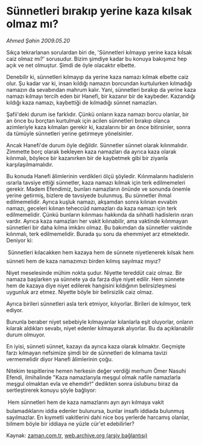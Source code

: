 # Sünnetleri bırakıp yerine kaza kılsak olmaz mı?

*Ahmed Şahin 2009.05.20*

<tr><td class="metin" colspan="2" style="padding-top: 20px; padding-left: 5px; padding-right: 10px;">Sıkça tekrarlanan sorulardan biri de, 'Sünnetleri kılmayıp yerine kaza kılsak caiz olmaz mı?' sorusudur. Bizim şimdiye kadar bu konuya bakışımız hep açık ve net olmuştur. Şimdi de öyle olacaktır elbette.</td></tr><tr><td class="metin" colspan="2" style="padding-top: 20px; padding-left: 5px; padding-right: 10px;"><p>Denebilir ki, sünnetleri kılmayıp da yerine kaza namazı kılmak elbette caiz olur. Şu kadar var ki, insan kıldığı namazın borcundan kurtulurken kılmadığı namazın da sevabından mahrum kalır. Yani, sünnetleri bırakıp da yerine kaza namazı kılmayı tercih eden bir Hanefi, bir kazanır bir de kaybeder. Kazandığı kıldığı kaza namazı, kaybettiği de kılmadığı sünnet namazları.
<p> Şafii'deki durum ise farklıdır. Çünkü onların kaza namazı borcu olanlar, bir an önce bu borçtan kurtulmak için acilen sünnetleri bırakıp olanca azimleriyle kaza kılmaları gerekir ki, kazalarını bir an önce bitirsinler, sonra da tümüyle sünnetleri yerine getirmeye yönelsinler.
<p> Ancak Hanefi'de durum öyle değildir. Sünnetler sünnet olarak kılınmalıdır. Zimmette borç olarak bekleyen kaza namazları da ayrıca kaza olarak kılınmalı, böylece bir kazanırken bir de kaybetmek gibi bir ziyanla karşılaşılmamalıdır.
<p> Bu konuda Hanefi âlimlerinin verdikleri ölçü şöyledir. Kılınmalarını hadislerin ısrarla tavsiye ettiği sünnetler, kaza namazı kılmak için terk edilmemeleri gerekir. Madem Efendimiz, bunları namazların önünde ve sonunda önemle yerine getirmiş, bizlere de tavsiyede bulunmuş. Bu sünnetler ihmal edilmemelidir. Ayrıca kuşluk namazı, akşamdan sonra kılınan evvabin namazı, geceleri kılınan teheccüd namazları da kaza namazı için terk edilmemelidir. Çünkü bunların kılınması hakkında da sıhhatli hadislerin ısrarı vardır. Ayrıca kaza namazları her vakit kılınabilir, ama vaktinde kılınmayan sünnetleri bir daha kılma imkânı olmaz. Bu bakımdan da sünnetler vaktinde kılınmalı, terk edilmemelidir. Burada şu soru da ehemmiyet arz etmektedir. Deniyor ki:
<p>  Sünnetleri kılacakken hem kazaya hem de sünnete niyetlenerek kılsak hem sünneti hem de kaza namazımızı birden kılmış sayılmaz mıyız?
<p> Niyet meselesinde mühim nokta şudur. Niyette tereddüt caiz olmaz. Bir namaza başlarken ya sünnete ya da farza diye niyet edilir. Hem sünnete hem de kazaya diye niyet edilerek hangisini kıldığının belirsizleşmesi uygunluk arz etmez. Niyette böyle bir belirsizlik caiz olmaz.
<p> Ayrıca birileri sünnetleri asla terk etmiyor, kılıyorlar. Birileri de kılmıyor, terk ediyor.
<p> Bununla beraber niyet sebebiyle kılmayanlar kılanlarla eşit oluyorlar, onların kılarak aldıkları sevabı, niyet edenler kılmayarak alıyorlar. Bu da açıklanabilir durum olmuyor.
<p> En iyisi, sünneti sünnet, kazayı da ayrıca kaza olarak kılmaktır. Geçmişte farzı kılmayan nefsimize şimdi bir de sünnetleri de kılmama tavizi vermemelidir diyor Hanefi âlimlerinin çoğu.
<p> Nitekim tespitlerine hemen herkesin değer verdiği merhum Ömer Nasuhi Efendi, ilmihalinde "Kaza namazlarıyla meşgul olmak nafile namazlarla meşgul olmaktan evla ve ehemdir!" dedikten sonra üslubunu biraz da sertleştirerek konuyu şöyle bağlıyor:
<p>  Hem sünnetleri hem de kaza namazlarını ayrı ayrı kılmaya vakit bulamadıklarını iddia edenler bulunursa, bunlar insaflı iddiada bulunmuş sayılmazlar. En kıymetli vakitlerini dahi nice boş yerlerde harcamış olanlar, bilmem böyle bir iddiaya ne yüzle cür'et edebilirler? <br/></p></p></p></p></p></p></p></p></p></p></p></td></tr>

Kaynak: [zaman.com.tr](http://zaman.com.tr/yazar.do?yazino=849742), [web.archive.org (arşiv bağlantısı)](http://web.archive.org/web/20090531124812/http://www.zaman.com.tr:80/yazar.do?yazino=849742)
